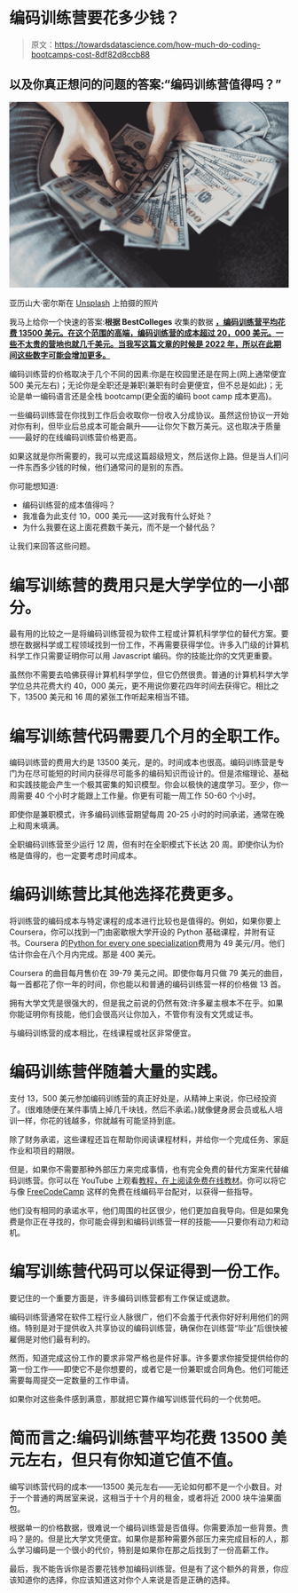 # 编码训练营要花多少钱？

> 原文：<https://towardsdatascience.com/how-much-do-coding-bootcamps-cost-8df82d8ccb88>

## 以及你真正想问的问题的答案:“编码训练营值得吗？”

![](img/4c6717e226a8947e6724a9d43727b879.png)

亚历山大·密尔斯在 [Unsplash](https://unsplash.com?utm_source=medium&utm_medium=referral) 上拍摄的照片

我马上给你一个快速的答案:**根据 BestColleges** 收集的数据 [**，编码训练营平均花费 13500 美元。在这个范围的高端，编码训练营的成本超过 20，000 美元。一些不太贵的营地也就几千美元。当我写这篇文章的时候是 2022 年，所以在此期间这些数字可能会增加更多。**](https://www.bestcolleges.com/bootcamps/payment/bootcamp-cost/#:~:text=Based%20on%20data%20from%20over,cost%20a%20few%20thousand%20dollars.)

编码训练营的价格取决于几个不同的因素:你是在校园里还是在网上(网上通常便宜 500 美元左右)；无论你是全职还是兼职(兼职有时会更便宜，但不总是如此)；无论是单一编码语言还是全栈 bootcamp(更全面的编码 boot camp 成本更高)。

一些编码训练营在你找到工作后会收取你一份收入分成协议。虽然这份协议一开始对你有利，但毕业后总成本可能会飙升——让你欠下数万美元。这也取决于质量——最好的在线编码训练营价格更高。

如果这就是你所需要的，我可以完成这篇超级短文，然后送你上路。但是当人们问一件东西多少钱的时候，他们通常问的是别的东西。

你可能想知道:

*   编码训练营的成本值得吗？
*   我准备为此支付 10，000 美元——这对我有什么好处？
*   为什么我要在这上面花费数千美元，而不是一个替代品？

让我们来回答这些问题。

# 编写训练营的费用只是大学学位的一小部分。

最有用的比较之一是将编码训练营视为软件工程或计算机科学学位的替代方案。要想在数据科学或工程领域找到一份工作，不再需要获得学位。许多入门级的计算机科学工作只需要证明你可以用 Javascript 编码。你的技能比你的文凭更重要。

虽然你不需要去哈佛获得计算机科学学位，但它仍然很贵。普通的计算机科学大学学位总共花费大约 40，000 美元，更不用说你要花四年时间去获得它。相比之下，13500 美元和 16 周的紧张工作听起来相当不错。

# 编写训练营代码需要几个月的全职工作。

编码训练营的费用大约是 13500 美元，是的。时间成本也很高。编码训练营是专门为在尽可能短的时间内获得尽可能多的编码知识而设计的。但是浓缩理论、基础和实践技能会产生一个极其密集的知识模型。你会以极快的速度学习。至少，你一周需要 40 个小时才能跟上工作量。你更有可能一周工作 50-60 个小时。

即使你是兼职模式，许多编码训练营期望每周 20-25 小时的时间承诺，通常在晚上和周末填满。

全职编码训练营至少运行 12 周，但有时在全职模式下长达 20 周。即使你认为价格是值得的，也一定要考虑时间成本。

# 编码训练营比其他选择花费更多。

将训练营的编码成本与特定课程的成本进行比较也是值得的。例如，如果你要上 Coursera，你可以找到一门由密歇根大学开设的 Python 基础课程，并附有证书。Coursera 的[Python for every one specialization](https://www.coursera.org/specializations/python)费用为 49 美元/月。他们估计你会在八个月内完成。那是 400 美元。

Coursera 的曲目每月售价在 39-79 美元之间。即使你每月只做 79 美元的曲目，每一首都花了你一年的时间，你也能以和普通的编码训练营一样的价格做 13 首。

拥有大学文凭是很强大的，但是我之前说的仍然有效:许多雇主根本不在乎。如果你能证明你有技能，他们会很高兴让你加入，不管你有没有文凭或证书。

与编码训练营的成本相比，在线课程或社区非常便宜。

# 编码训练营伴随着大量的实践。

支付 13，500 美元参加编码训练营的真正好处是，从精神上来说，你已经投资了。(很难随便在某件事情上掉几千块钱，然后不承诺。)就像健身房会员或私人培训一样，你花的钱越多，你就越有可能坚持到底。

除了财务承诺，这些课程还旨在帮助你阅读课程材料，并给你一个完成任务、家庭作业和项目的期限。

但是，如果你不需要那种外部压力来完成事情，也有完全免费的替代方案来代替编码训练营。你可以在 YouTube 上观看[教程，在](https://blog.feedspot.com/computer_science_youtube_channels/)[上阅读免费在线教材](https://www.openculture.com/free-computer-science-textbooks)。你可以将它与像 [FreeCodeCamp](https://www.freecodecamp.org/) 这样的免费在线编码平台配对，以获得一些指导。

他们没有相同的承诺水平，他们周围的社区很少，他们更加自我导向。但是如果免费是你正在寻找的，你可能会得到和编码训练营一样的技能——只要你有动力和动机。

# 编写训练营代码可以保证得到一份工作。

要记住的一个重要方面是，许多编码训练营都有工作保证或退款。

编码训练营通常在软件工程行业人脉很广，他们不会羞于代表你好好利用他们的网络。特别是对于提供收入共享协议的编码训练营，确保你在训练营“毕业”后很快被雇佣是对他们最有利的。

然而，知道完成这份工作的要求非常严格也是件好事。许多要求你接受提供给你的第一份工作——即使它不是你想要的，或者它是一份兼职或合同角色。他们可能还需要每周提交一定数量的工作申请。

如果你对这些条件感到满意，那就把它算作编写训练营代码的一个优势吧。

# 简而言之:编码训练营平均花费 13500 美元左右，但只有你知道它值不值。

编写训练营代码的成本——13500 美元左右——无论如何都不是一个小数目。对于一个普通的两居室来说，这相当于十个月的租金，或者将近 2000 块牛油果面包。

根据单一的价格数据，很难说一个编码训练营是否值得。你需要添加一些背景。贵吗？是的。但是比大学文凭便宜。如果你是那种需要外部压力来完成目标的人，那么学习编码是一个很小的代价，特别是如果你在那之后找到了一份高薪工作。

最后，我不能告诉你是否要花钱参加编码训练营。但是有了这个额外的背景，你应该知道你的选择，你应该知道这对你个人来说是否是正确的选择。